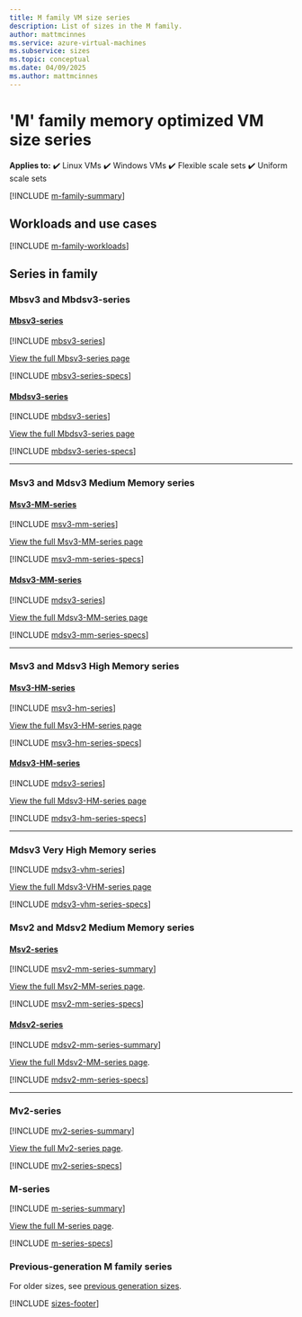 ```yaml
---
title: M family VM size series
description: List of sizes in the M family.
author: mattmcinnes
ms.service: azure-virtual-machines
ms.subservice: sizes
ms.topic: conceptual
ms.date: 04/09/2025
ms.author: mattmcinnes
---
```


# 'M' family memory optimized VM size series

**Applies to:** :heavy_check_mark: Linux VMs :heavy_check_mark: Windows VMs :heavy_check_mark: Flexible scale sets :heavy_check_mark: Uniform scale sets

[!INCLUDE [m-family-summary](./includes/m-family-summary.md)]

## Workloads and use cases

[!INCLUDE [m-family-workloads](./includes/m-family-workloads.md)]

## Series in family

### Mbsv3 and Mbdsv3-series
#### [Mbsv3-series](#tab/mbsv3)
[!INCLUDE [mbsv3-series](./includes/mbsv3-series-summary.md)]

[View the full Mbsv3-series page](./mbsv3-series.md)

[!INCLUDE [mbsv3-series-specs](./includes/mbsv3-series-specs.md)]

#### [Mbdsv3-series](#tab/mbdsv3)
[!INCLUDE [mbdsv3-series](./includes/mbdsv3-series-summary.md)]

[View the full Mbdsv3-series page](./mbdsv3-series.md)

[!INCLUDE [mbdsv3-series-specs](./includes/mbdsv3-series-specs.md)]

---

### Msv3 and Mdsv3 Medium Memory series
#### [Msv3-MM-series](#tab/msv3mm)
[!INCLUDE [msv3-mm-series](./includes/msv3-mm-series-summary.md)]

[View the full Msv3-MM-series page](./msv3-mm-series.md)

[!INCLUDE [msv3-mm-series-specs](./includes/msv3-mm-series-specs.md)]

#### [Mdsv3-MM-series](#tab/mdsv3mm)
[!INCLUDE [mdsv3-series](./includes/mdsv3-mm-series-summary.md)]

[View the full Mdsv3-MM-series page](./mdsv3-mm-series.md)

[!INCLUDE [mdsv3-mm-series-specs](./includes/mdsv3-mm-series-specs.md)]

---

### Msv3 and Mdsv3 High Memory series
#### [Msv3-HM-series](#tab/msv3hm)
[!INCLUDE [msv3-hm-series](./includes/msv3-hm-series-summary.md)]

[View the full Msv3-HM-series page](./msv3-hm-series.md)

[!INCLUDE [msv3-hm-series-specs](./includes/msv3-hm-series-specs.md)]

#### [Mdsv3-HM-series](#tab/mdsv3mm)
[!INCLUDE [mdsv3-series](./includes/mdsv3-hm-series-summary.md)]

[View the full Mdsv3-HM-series page](./mdsv3-hm-series.md)

[!INCLUDE [mdsv3-hm-series-specs](./includes/mdsv3-hm-series-specs.md)]

---

### Mdsv3 Very High Memory series
[!INCLUDE [mdsv3-vhm-series](./includes/mdsv3-vhm-series-summary.md)]

[View the full Mdsv3-VHM-series page](./mdsv3-vhm-series.md)

[!INCLUDE [mdsv3-vhm-series-specs](./includes/mdsv3-vhm-series-specs.md)]


### Msv2 and Mdsv2 Medium Memory series
#### [Msv2-series](#tab/msv2mm)
[!INCLUDE [msv2-mm-series-summary](./includes/msv2-mm-series-summary.md)]

[View the full Msv2-MM-series page](./msv2-mm-series.md).

[!INCLUDE [msv2-mm-series-specs](./includes/msv2-mm-series-specs.md)]


#### [Mdsv2-series](#tab/mdsv2mm)
[!INCLUDE [mdsv2-mm-series-summary](./includes/mdsv2-mm-series-summary.md)]

[View the full Mdsv2-MM-series page](./mdsv2-mm-series.md).

[!INCLUDE [mdsv2-mm-series-specs](./includes/mdsv2-mm-series-specs.md)]

---

### Mv2-series
[!INCLUDE [mv2-series-summary](./includes/mv2-series-summary.md)]

[View the full Mv2-series page](./mv2-series.md).

[!INCLUDE [mv2-series-specs](./includes/mv2-series-specs.md)]


### M-series
[!INCLUDE [m-series-summary](./includes/m-series-summary.md)]

[View the full M-series page](../../m-series.md).

[!INCLUDE [m-series-specs](./includes/m-series-specs.md)]


### Previous-generation M family series
For older sizes, see [previous generation sizes](../previous-gen-sizes-list.md#memory-optimized-previous-gen-sizes).

[!INCLUDE [sizes-footer](../includes/sizes-footer.md)]